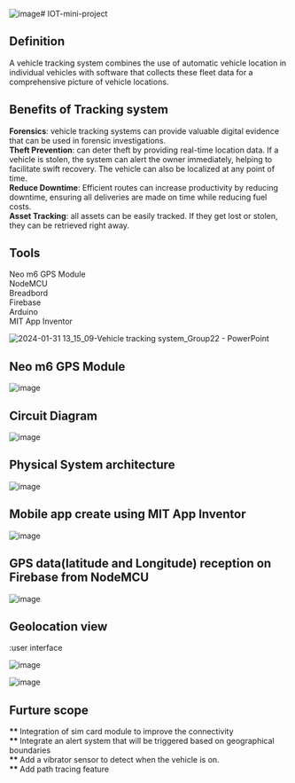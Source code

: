 ![image](https://github.com/CyberWorld-kam/IOT-mini-project/assets/157485250/e3a33091-c937-4185-b5a2-70070a3107b2)# IOT-mini-project

<h2>Definition </h2>
A vehicle tracking system combines the use of automatic vehicle location in individual vehicles with software that collects these fleet data for a comprehensive picture of vehicle locations.

<h2>Benefits of Tracking system</h2>
<b>Forensics</b>: vehicle tracking systems can provide valuable digital evidence that can be used in forensic investigations.<br/>
<b>Theft Prevention</b>: can deter theft by providing real-time location data. If a vehicle is stolen, the system can alert the owner immediately, helping to facilitate swift recovery. The vehicle can also be localized at any point of time.<br/>
<b>Reduce Downtime</b>: Efficient routes can increase productivity by reducing downtime, ensuring all deliveries are made on time while reducing fuel costs.<br/>
<b>Asset Tracking</b>:
all assets can be easily tracked. If they get lost or stolen, they can be retrieved right away.

<h2>Tools</h2>
Neo m6 GPS Module<br/>
NodeMCU<br/>
Breadbord<br/>
Firebase<br/>
Arduino<br/>
MIT App Inventor<br/>


![2024-01-31 13_15_09-Vehicle tracking system_Group22 - PowerPoint](https://github.com/CyberWorld-kam/IOT-mini-project/assets/157485250/d076cd6a-581a-4a66-907e-a8640850dfe6)

<h2>Neo m6 GPS Module</h2>

![image](https://github.com/CyberWorld-kam/IOT-mini-project/assets/157485250/8b0f5437-2f98-4a0b-b8e6-5a59db2f05ed)

<h2>Circuit Diagram</h2>

![image](https://github.com/CyberWorld-kam/IOT-mini-project/assets/157485250/7260ee81-0c0a-442d-acd1-1c21b441075c)

<h2>Physical System architecture</h2>

![image](https://github.com/CyberWorld-kam/IOT-mini-project/assets/157485250/5d5316d1-3e3e-4129-9f87-614098ecb6d0)


<h2>Mobile app create using MIT App Inventor</h2>

![image](https://github.com/CyberWorld-kam/IOT-mini-project/assets/157485250/ed1efdb9-c5a7-4203-9748-02c989ea18cc)

<h2>GPS data(latitude and Longitude) reception on Firebase from NodeMCU</h2>

![image](https://github.com/CyberWorld-kam/IOT-mini-project/assets/157485250/c650f5a8-663c-42d1-93ea-09a1a45847e5)

<h2>Geolocation view</h2>:user interface

![image](https://github.com/CyberWorld-kam/IOT-mini-project/assets/157485250/5e365450-308d-4dd0-a860-e6f8b607f53f)

![image](https://github.com/CyberWorld-kam/IOT-mini-project/assets/157485250/0e559fe2-04f2-4c93-9b62-68e4bfac9fe2)

<h2>Furture scope</h2>
<b>** </b>Integration of sim card module to improve the connectivity<br/>
<b>** </b>Integrate an alert system that will be triggered based on geographical boundaries<br/>
<b>** </b>Add a vibrator sensor to detect  when the vehicle is on.<br/>
<b>** </b>Add path tracing feature<br/>
